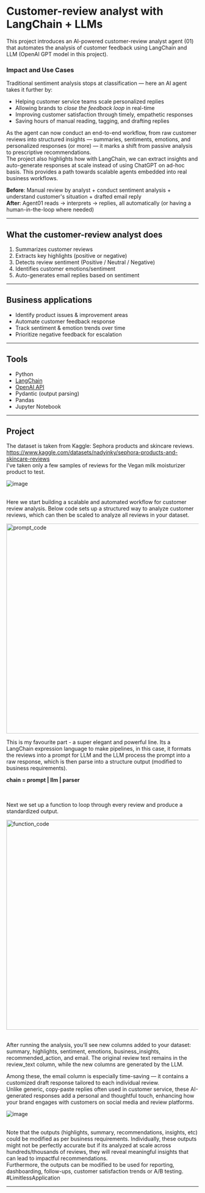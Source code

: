 # Customer-review analyst with LangChain + LLMs
This project introduces an AI-powered customer-review analyst agent (01) that automates the analysis of customer feedback using LangChain and LLM (OpenAI GPT model in this project). <br>
### Impact and Use Cases
Traditional sentiment analysis stops at classification — here an AI agent takes it further by:
- Helping customer service teams scale personalized replies
- Allowing brands to *close the feedback loop* in real-time
- Improving customer satisfaction through timely, empathetic responses
- Saving hours of manual reading, tagging, and drafting replies <br>

As the agent can now conduct an end-to-end workflow, from raw customer reviews into structured insights — summaries, sentiments, emotions, and personalized responses (or more) — it marks a shift from passive analysis to prescriptive recommendations. <br> 
The project also highlights how with LangChain, we can extract insights and auto-generate responses at scale instead of using ChatGPT on ad-hoc basis. This provides a path towards scalable agents embedded into real business workflows. 

**Before**: Manual review by analyst + conduct sentiment analysis + understand customer's situation + drafted email reply <br>
**After**: Agent01 reads → interprets → replies, all automatically (or having a human-in-the-loop where needed)

---

## What the customer-review analyst does
1. Summarizes customer reviews
2. Extracts key highlights (positive or negative)
3. Detects review sentiment (Positive / Neutral / Negative)
4. Identifies customer emotions/sentiment
5. Auto-generates email replies based on sentiment

---

## Business applications
- Identify product issues & improvement areas
- Automate customer feedback response
- Track sentiment & emotion trends over time
- Prioritize negative feedback for escalation

---

## Tools 
- Python
- [LangChain](https://www.langchain.com/)
- [OpenAI API](https://platform.openai.com/)
- Pydantic (output parsing)
- Pandas 
- Jupyter Notebook

---

## Project 

The dataset is taken from Kaggle: Sephora products and skincare reviews.  https://www.kaggle.com/datasets/nadyinky/sephora-products-and-skincare-reviews
<br>
I've taken only a few samples of reviews for the Vegan milk moisturizer product to test. <br>

![image](https://github.com/user-attachments/assets/14a6742a-3388-4c9c-b4e3-266db4bad38a) <br> <br>


Here we start building a scalable and automated workflow for customer review analysis.
Below code sets up a structured way to analyze customer reviews, which can then be scaled to analyze all reviews in your dataset. <br>

<img width="550" alt="prompt_code" src="https://github.com/user-attachments/assets/f8d3368a-5d3c-4b99-a93e-2c118e6a22d8" /> <br>

This is my favourite part - a super elegant and powerful line. 
Its a LangChain expression language to make pipelines, in this case, it formats the reviews into a prompt for LLM and the LLM process the prompt into a raw response, which is then parse into a structure output (modified to business requirements). <br>

**chain = prompt | llm | parser** <br> <br> <br>

Next we set up a function to loop through every review and produce a standardized output. <br>  

<img width="550" alt="function_code" src="https://github.com/user-attachments/assets/173bdc06-ffc2-4218-8d7e-89cf97f1a07d" /> <br> <br>


After running the analysis, you’ll see new columns added to your dataset:
summary, highlights, sentiment, emotions, business_insights, recommended_action, and email. 
The original review text remains in the review_text column, while the new columns are generated by the LLM. <br>

Among these, the email column is especially time-saving — it contains a customized draft response tailored to each individual review. <br>
Unlike generic, copy-paste replies often used in customer service, these AI-generated responses add a personal and thoughtful touch, enhancing how your brand engages with customers on social media and review platforms. <br>


![image](https://github.com/user-attachments/assets/56021301-1962-486f-ae21-9c9cbccec68b) <br> <br>




Note that the outputs (highlights, summary, recommendations, insights, etc) could be modified as per business requirements. 
Individually, these outputs might not be perfectly accurate but if its analyzed at scale across hundreds/thousands of reviews, they will reveal meaningful insights that can lead to impactful recommendations. <br>
Furthermore, the outputs can be modified to be used for reporting, dashboarding, follow-ups, customer satisfaction trends or A/B testing. <br>
#LimitlessApplication

---
